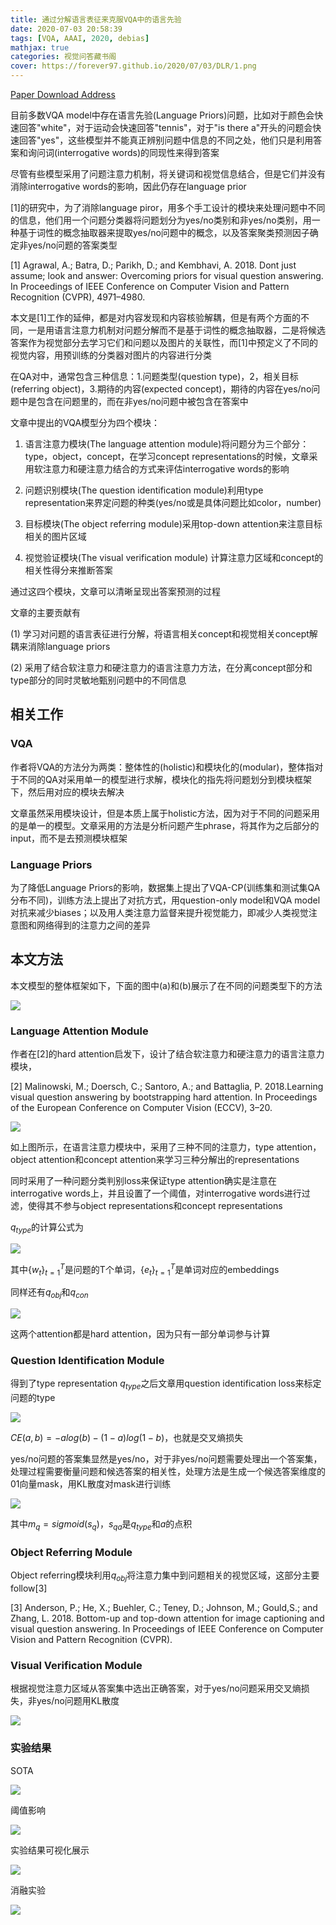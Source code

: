 ```yaml
---
title: 通过分解语言表征来克服VQA中的语言先验
date: 2020-07-03 20:58:39
tags: [VQA, AAAI, 2020, debias]
mathjax: true
categories: 视觉问答藏书阁
cover: https://forever97.github.io/2020/07/03/DLR/1.png
---
```

[Paper Download Address](https://jingchenchen.github.io/files/papers/2020/AAAI_Decom_VQA.pdf)

目前多数VQA model中存在语言先验(Language Priors)问题，比如对于颜色会快速回答"white"，对于运动会快速回答"tennis"，对于"is there a"开头的问题会快速回答"yes"，这些模型并不能真正辨别问题中信息的不同之处，他们只是利用答案和询问词(interrogative words)的同现性来得到答案

尽管有些模型采用了问题注意力机制，将关键词和视觉信息结合，但是它们并没有消除interrogative words的影响，因此仍存在language prior

[1]的研究中，为了消除language piror，用多个手工设计的模块来处理问题中不同的信息，他们用一个问题分类器将问题划分为yes/no类别和非yes/no类别，用一种基于词性的概念抽取器来提取yes/no问题中的概念，以及答案聚类预测因子确定非yes/no问题的答案类型

[1] Agrawal, A.; Batra, D.; Parikh, D.; and Kembhavi, A. 2018. Dont just assume; look and answer: Overcoming priors for visual question answering. In Proceedings of IEEE Conference on Computer Vision and Pattern Recognition (CVPR), 4971–4980.

本文是[1]工作的延伸，都是对内容发现和内容核验解耦，但是有两个方面的不同，一是用语言注意力机制对问题分解而不是基于词性的概念抽取器，二是将候选答案作为视觉部分去学习它们和问题以及图片的关联性，而[1]中预定义了不同的视觉内容，用预训练的分类器对图片的内容进行分类

在QA对中，通常包含三种信息：1.问题类型(question type)，2，相关目标(referring object)，3.期待的内容(expected concept)，期待的内容在yes/no问题中是包含在问题里的，而在非yes/no问题中被包含在答案中

文章中提出的VQA模型分为四个模块：

1. 语言注意力模块(The language attention module)将问题分为三个部分：type，object，concept，在学习concept representations的时候，文章采用软注意力和硬注意力结合的方式来评估interrogative words的影响

2. 问题识别模块(The question identification module)利用type representation来界定问题的种类(yes/no或是具体问题比如color，number)
   
3. 目标模块(The object referring module)采用top-down attention来注意目标相关的图片区域

4. 视觉验证模块(The visual verification module) 计算注意力区域和concept的相关性得分来推断答案

通过这四个模块，文章可以清晰呈现出答案预测的过程

文章的主要贡献有

(1) 学习对问题的语言表征进行分解，将语言相关concept和视觉相关concept解耦来消除language priors

(2) 采用了结合软注意力和硬注意力的语言注意力方法，在分离concept部分和type部分的同时灵敏地甄别问题中的不同信息

## 相关工作

### VQA

作者将VQA的方法分为两类：整体性的(holistic)和模块化的(modular)，整体指对于不同的QA对采用单一的模型进行求解，模块化的指先将问题划分到模块框架下，然后用对应的模块去解决

文章虽然采用模块设计，但是本质上属于holistic方法，因为对于不同的问题采用的是单一的模型。文章采用的方法是分析问题产生phrase，将其作为之后部分的input，而不是去预测模块框架

### Language Priors

为了降低Language Priors的影响，数据集上提出了VQA-CP(训练集和测试集QA分布不同)，训练方法上提出了对抗方式，用question-only model和VQA model对抗来减少biases；以及用人类注意力监督来提升视觉能力，即减少人类视觉注意图和网络得到的注意力之间的差异

## 本文方法

本文模型的整体框架如下，下面的图中(a)和(b)展示了在不同的问题类型下的方法

![](1.png)

### Language Attention Module

作者在[2]的hard attention启发下，设计了结合软注意力和硬注意力的语言注意力模块，

[2] Malinowski, M.; Doersch, C.; Santoro, A.; and Battaglia, P. 2018.Learning visual question answering by bootstrapping hard attention.
In Proceedings of the European Conference on Computer Vision (ECCV), 3–20.

![](2.png)

如上图所示，在语言注意力模块中，采用了三种不同的注意力，type attention，object attention和concept attention来学习三种分解出的representations

同时采用了一种问题分类判别loss来保证type attention确实是注意在interrogative words上，并且设置了一个阈值，对interrogative words进行过滤，使得其不参与object
representations和concept representations

$q_{type}$的计算公式为

![](3.png)

其中$\{w_t\}_{t=1}^T$是问题的T个单词，$\{e_t\}_{t=1}^T$是单词对应的embeddings

同样还有$q_{obj}$和$q_{con}$

![](4.png)

这两个attention都是hard attention，因为只有一部分单词参与计算

### Question Identification Module

得到了type representation $q_{type}$之后文章用question identification loss来标定问题的type

![](5.png)

$CE(a,b)=-alog(b)-(1-a)log(1-b)$，也就是交叉熵损失

yes/no问题的答案集显然是yes/no，对于非yes/no问题需要处理出一个答案集，处理过程需要衡量问题和候选答案的相关性，处理方法是生成一个候选答案维度的01向量mask，用KL散度对mask进行训练

![](6.png)

其中$m_q=sigmoid(s_q)$，$s_{qa}$是$q_{type}$和$a$的点积

### Object Referring Module

Object referring模块利用$q_{obj}$将注意力集中到问题相关的视觉区域，这部分主要follow[3]

[3] Anderson, P.; He, X.; Buehler, C.; Teney, D.; Johnson, M.; Gould,S.; and Zhang, L. 2018. Bottom-up and top-down attention for
image captioning and visual question answering. In Proceedings of IEEE Conference on Computer Vision and Pattern Recognition (CVPR).

### Visual Verification Module

根据视觉注意力区域从答案集中选出正确答案，对于yes/no问题采用交叉熵损失，非yes/no问题用KL散度

![](7.png)

### 实验结果

SOTA

![](8.png)

阈值影响

![](9.png)

实验结果可视化展示

![](10.png)

消融实验

![](11.png)



